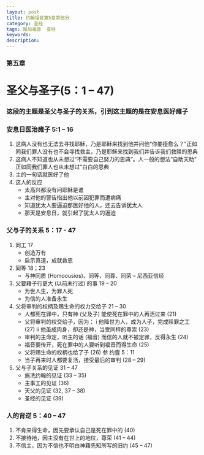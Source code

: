 ```yaml
---
layout: post
title: 约翰福音第5章第部分
category: 圣经
tags: 路加福音  查经
keywords: 
description: 
---
```


### 第五章
<h1>圣父与圣子(5：1 – 47)</h1>     
<h3>这段的主题是圣父与圣子的关系，引到这主题的是在安息医好瘫子</h3>

###  安息日医治瘫子  5:1 – 16
1. 这病人没有也无法去寻找耶稣，乃是耶稣来找到他并问他“你要痊愈么？”正如同我们罪人没有也不会寻找救主，乃是耶稣来找到我们并告诉我们救赎的恩典
2. 这病人不知道也从未想过“不需要自己努力的恩典”。人一般的想法“自助天助” 正如同我们罪人也从未想过“白白的恩典
3. 主的一句话就医好了他
4. 这人的反应
    - 太高兴都没有问耶稣是谁
    - 主对他的警告指出他以前因犯罪而遭病痛
    - 知道犹太人要逼迫那医好他的人，还去告诉犹太人
    - 那天是安息日，就引起了犹太人的逼迫    


###  父与子的关系 5：17 - 47
1. 同工 17
    - 创造万有
    - 启示真道，成就救恩
2. 同等 18；23
    - 与神同质 (Homoousios)、同等、同尊、同荣 – 尼西亚信经
3. 父要藉子行更大 (以前未行过) 的事 19 – 20
    - 为世人生，为罪人死
    - 为信的人准备永生
4. 父将审判的权柄及赐生命的权力交给子 21 – 30
    - 人都死在罪中，只有神 (父及子) 能使死在罪中的人再活过来 (21)
    - 父将审判的权交给子，因为：
           i 他降世为人，成为人子，完成赎罪之工 (27)
           ii 他虽成肉身，却还是神，当受同样的尊崇 (23)
    - 审判的主命定，听主的话 (褔音) 而信的人就不被定罪，反得永生 (24)
    - 福音要传开，死在罪中的人要听到褔音而得生命 (25)
    - 父将赐生命的权柄也给了子 (26) 参 约壹 5：11
    - 当子再来时人都要复活，接受最后的审判 (28 – 29)
5. 父与子关系的见证 31 – 47
    - 施洗约翰的见证 (33 – 35)
    - 主事工的见证 (36)
    - 天父的见证 (32, 37 – 38)
    - 圣经的见证 (39) 

###  人的背逆 5：40 – 47
1. 不肯来得生命，因先要承认自己是死在罪中的 (40)
2. 不接待衪，因主没有在世上的地位，尊荣 (41 – 44)
3. 不信主，因为不信也不明白神藉先知所写的旧约 (45 – 47)


